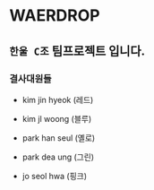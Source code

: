 # WAERDROP

## `한울 C조` 팀프로젝트 입니다.  

### 결사대원들

 + kim jin hyeok (레드)

 + kim jl woong  (블루)

 + park han seul (옐로)

 + park dea ung (그린)
 
 + jo seol hwa (핑크)
